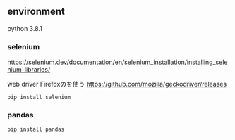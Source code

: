 ## environment
python 3.8.1

### selenium
https://selenium.dev/documentation/en/selenium_installation/installing_selenium_libraries/

web driver
Firefoxのを使う
https://github.com/mozilla/geckodriver/releases


```
pip install selenium
```
### pandas
```
pip install pandas
```
